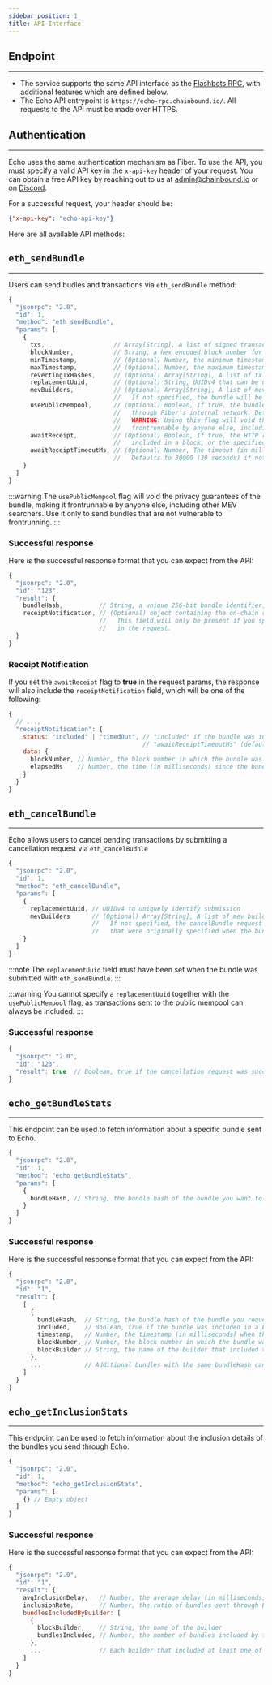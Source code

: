 ```yaml
---
sidebar_position: 1
title: API Interface
---
```


## Endpoint
--------
- The service supports the same API interface as the [Flashbots RPC](https://docs.flashbots.net/flashbots-auction/searchers/advanced/rpc-endpoint),
with additional features which are defined below.  
- The Echo API entrypoint is `https://echo-rpc.chainbound.io/`. All requests to the API must be made over HTTPS.

## Authentication
--------

Echo uses the same authentication mechanism as Fiber. To use the API, you must specify a valid API key in the `x-api-key` header 
of your request. You can obtain a free API key by reaching out to us at [admin@chainbound.io](mailto:admin@chainbound.io) or on [Discord](https://discord.gg/J4KNdeCYGX).

For a successful request, your header should be:
```json
{"x-api-key": "echo-api-key"}
```

Here are all available API methods:

## `eth_sendBundle`
--------
Users can send budles and transactions via `eth_sendBundle` method:
```js
{
  "jsonrpc": "2.0",
  "id": 1,
  "method": "eth_sendBundle",
  "params": [
    {
      txs,                   // Array[String], A list of signed transactions to execute in an atomic bundle
      blockNumber,           // String, a hex encoded block number for which this bundle is valid on
      minTimestamp,          // (Optional) Number, the minimum timestamp (in seconds) for which this bundle is valid
      maxTimestamp,          // (Optional) Number, the maximum timestamp (in seconds) for which this bundle is valid
      revertingTxHashes,     // (Optional) Array[String], A list of tx hashes that are allowed to revert
      replacementUuid,       // (Optional) String, UUIDv4 that can be used to cancel/replace this bundle
      mevBuilders,           // (Optional) Array[String], A list of mev builders to send this bundle to.
                             //   If not specified, the bundle will be sent to all available builders
      usePublicMempool,      // (Optional) Boolean, If true, the bundle will also be propagated to the public mempool
                             //   through Fiber's internal network. Defaults to false.
                             //   WARNING: Using this flag will void the privacy guarantees of the bundle, making it
                             //   frontrunnable by anyone else, including other MEV searchers.
      awaitReceipt,          // (Optional) Boolean, If true, the HTTP request will hang until the bundle is either
                             //   included in a block, or the specified timeout is reached. Defaults to false.
      awaitReceiptTimeoutMs, // (Optional) Number, The timeout (in milliseconds) for the awaitReceipt flag.
                             //   Defaults to 30000 (30 seconds) if not specified and awaitReceipt is true.
    }
  ]
}
```
:::warning
The `usePublicMempool` flag will void the privacy guarantees of the bundle, making it frontrunnable by anyone else, including other MEV searchers. Use it only to send bundles that are not vulnerable to frontrunning.
:::

### Successful response
Here is the successful response format that you can expect from the API:

```js
{
  "jsonrpc": "2.0",
  "id": "123",
  "result": {
    bundleHash,          // String, a unique 256-bit bundle identifier, based its payload.
    receiptNotification, // (Optional) object containing the on-chain receipt of the bundle.
                         //   This field will only be present if you specified the `awaitReceipt` flag
                         //   in the request.
  }
}
```

### Receipt Notification
If you set the `awaitReceipt` flag to **true** in the request params, 
the response will also include the `receiptNotification` field, which will be one of the following:

```js
{
  // ...,
  "receiptNotification": {
    status: "included" | "timedOut", // "included" if the bundle was included in a block, "timedOut" if the
                                     // "awaitReceiptTimeoutMs" (default: 30s) was reached without inclusion.
    data: {
      blockNumber, // Number, the block number in which the bundle was included. Only present if status == "included"
      elapsedMs    // Number, the time (in milliseconds) since the bundle was submitted. Always present.
    }
  }
}
```

## `eth_cancelBundle`
--------
Echo  allows users to cancel pending transactions by submitting a cancellation request via `eth_cancelBudnle`
```js
{
  "jsonrpc": "2.0",
  "id": 1,
  "method": "eth_cancelBundle",
  "params": [
    {
      replacementUuid, // UUIDv4 to uniquely identify submission
      mevBuilders      // (Optional) Array[String], A list of mev builders to send the cancel request to.
                       //   If not specified, the cancelBundle request will be sent only to the builders
                       //   that were originally specified when the bundle was submitted with `eth_sendBundle`
    }
  ]
}
```
:::note
The `replacementUuid` field must have been set when the bundle was submitted with `eth_sendBundle`.
:::

:::warning
You cannot specify a `replacementUuid` together with the `usePublicMempool` flag, 
as transactions sent to the public mempool can always be included.
:::

### Successful response

```js
{
  "jsonrpc": "2.0",
  "id": "123",
  "result": true  // Boolean, true if the cancellation request was successfully sent to block builders
}
```

## `echo_getBundleStats`
--------
This endpoint can be used to fetch information about a specific bundle sent to Echo.

```js
{
  "jsonrpc": "2.0",
  "id": 1,
  "method": "echo_getBundleStats",
  "params": [
    {
      bundleHash, // String, the bundle hash of the bundle you want to get stats for
    }
  ]
}
```

### Successful response
Here is the successful response format that you can expect from the API:

```js
{
  "jsonrpc": "2.0",
  "id": "1",
  "result": {
    [
      {
        bundleHash,  // String, the bundle hash of the bundle you requested stats for
        included,    // Boolean, true if the bundle was included in a block, false otherwise
        timestamp,   // Number, the timestamp (in milliseconds) when the bundle was included in a block
        blockNumber, // Number, the block number in which the bundle was included
        blockBuilder // String, the name of the builder that included the bundle
      },
      ...            // Additional bundles with the same bundleHash can be returned if they exist
    ]
  }
}
```

## `echo_getInclusionStats`
--------
This endpoint can be used to fetch information about the inclusion details of the bundles you send through Echo.

```js
{
  "jsonrpc": "2.0",
  "id": 1,
  "method": "echo_getInclusionStats",
  "params": [
    {} // Empty object
  ]
}
```

### Successful response
Here is the successful response format that you can expect from the API:

```js
{
  "jsonrpc": "2.0",
  "id": "1",
  "result": {
    avgInclusionDelay,   // Number, the average delay (in milliseconds) between bundle submission and inclusion in a block
    inclusionRate,       // Number, the ratio of bundles sent through Echo that were included in a block
    bundlesIncludedByBuilder: [
      {
        blockBuilder,    // String, the name of the builder
        bundlesIncluded, // Number, the number of bundles included by this builder
      },
      ...                // Each builder that included at least one of your bundles will be returned
    ]
  }
}
```
